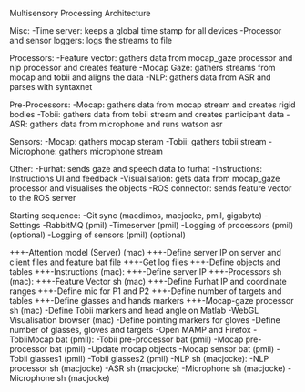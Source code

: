 Multisensory Processing Architecture

Misc:
-Time server: keeps a global time stamp for all devices
-Processor and sensor loggers: logs the streams to file

Processors:
-Feature vector: gathers data from mocap_gaze processor and nlp processor and creates feature
-Mocap Gaze: gathers streams from mocap and tobii and aligns the data
-NLP: gathers data from ASR and parses with syntaxnet

Pre-Processors:
-Mocap: gathers data from mocap stream and creates rigid bodies
-Tobii: gathers data from tobii stream and creates participant data
-ASR: gathers data from microphone and runs watson asr

Sensors:
-Mocap: gathers mocap steram
-Tobii: gathers tobii stream
-Microphone: gathers microphone stream

Other:
-Furhat: sends gaze and speech data to furhat
-Instructions: Instructions UI and feedback
-Visualisation: gets data from mocap_gaze processor and visualises the objects
-ROS connector: sends feature vector to the ROS server

Starting sequence:
-Git sync (macdimos, macjocke, pmil, gigabyte)
-Settings
-RabbitMQ (pmil)
-Timeserver (pmil)
    -Logging of processors (pmil) (optional)
    -Logging of sensors (pmil) (optional)

+++-Attention model (Server) (mac)
    +++-Define server IP on server and client files and feature bat file
    +++-Get log files
    +++-Define objects and tables
+++-Instructions (mac):
    +++-Define server IP
+++-Processors sh (mac):
    +++-Feature Vector sh (mac)
        +++-Define Furhat IP and coordinate ranges
        +++-Define mic for P1 and P2
        +++-Define number of targets and tables
        +++-Define glasses and hands markers
    +++-Mocap-gaze processor sh (mac)
        -Define Tobii markers and head angle on Matlab
-WebGL Visualisation browser (mac)
    -Define pointing markers for gloves
    -Define number of glasses, gloves and targets
    -Open MAMP and Firefox
-TobiiMocap bat (pmil):
    -Tobii pre-processor bat (pmil)
    -Mocap pre-processor bat (pmil)
        -Update mocap objects
    -Mocap sensor bat (pmil)
-Tobii glasses1 (pmil)
-Tobii glasses2 (pmil)
-NLP sh (macjocke):
    -NLP processor sh (macjocke)
    -ASR sh (macjocke)
    -Microphone sh (macjocke)
    -Microphone sh (macjocke)
